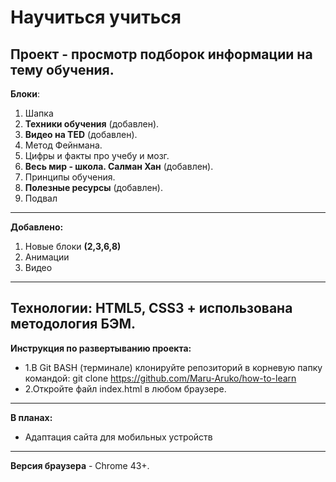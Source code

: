 # Научиться учиться
 **Проект** - просмотр подборок информации на тему обучения.
------
 **Блоки**:
1. Шапка
2. **Техники обучения** (добавлен).
3. **Видео на TED** (добавлен).
4. Метод Фейнмана.
5. Цифры и факты про учебу и мозг.
6. **Весь мир - школа. Салман Хан** (добавлен).
7. Принципы обучения.
8. **Полезные ресурсы** (добавлен).
9. Подвал
-----
 **Добавлено:**
1. Новые блоки **(2,3,6,8)**
2. Анимации
3. Видео
-----
 **Технологии:** HTML5, CSS3 + использована методология БЭМ.
-----
 **Инструкция по развертыванию проекта:**
* 1.В Git BASH (терминале) клонируйте репозиторий в корневую папку командой: git clone https://github.com/Maru-Aruko/how-to-learn
* 2.Откройте файл index.html в любом браузере.
---
 **В планах:**
* Адаптация сайта для мобильных устройств
 ---
**Версия браузера** - Chrome 43+.



